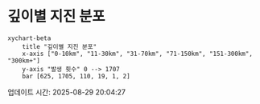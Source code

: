 # 깊이별 지진 분포

```mermaid
xychart-beta
    title "깊이별 지진 분포"
    x-axis ["0-10km", "11-30km", "31-70km", "71-150km", "151-300km", "300km+"]
    y-axis "발생 횟수" 0 --> 1707
    bar [625, 1705, 110, 19, 1, 2]
```

업데이트 시간: 2025-08-29 20:04:27
